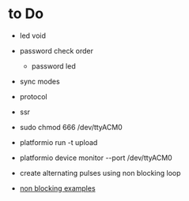 # to Do
- led void
- password check order
  - password led
- sync modes
- protocol
- ssr


- sudo chmod 666 /dev/ttyACM0
- platformio run -t upload
- platformio device monitor --port /dev/ttyACM0

- create alternating pulses using non blocking loop

- [non blocking examples](https://learn.adafruit.com/multi-tasking-the-arduino-part-1/using-millis-for-timing)
